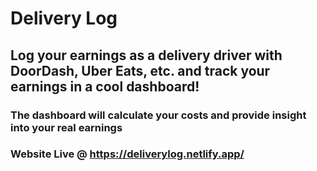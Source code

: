 # Delivery Log

## Log your earnings as a delivery driver with DoorDash, Uber Eats, etc. and track your earnings in a cool dashboard!
### The dashboard will calculate your costs and provide insight into your real earnings

### Website Live @ https://deliverylog.netlify.app/
